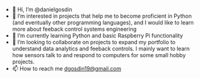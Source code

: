 - 👋 Hi, I’m @danielgosdin
- 👀 I’m interested in projects that help me to become proficient in Python (and eventually other programming languages), and I would like to learn more about feeback control systems engineering
- 🌱 I’m currently learning Python and basic Raspberry Pi functionality
- 💞️ I’m looking to collaborate on projects to expand my portfolio to understand data analytics and feeback controls. I mainly want to learn how sensors talk to and respond to computers for some small hobby projects.
- 📫 How to reach me dgosdin19@gmail.com

<!---
danielgosdin/danielgosdin is a ✨ special ✨ repository because its `README.md` (this file) appears on your GitHub profile.
You can click the Preview link to take a look at your changes.
--->
